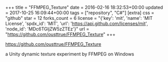 +++
title = "FFMPEG_Texture"
date = 2016-02-16 18:32:53+00:00
updated = 2017-10-25 16:09:44+00:00
tags = ["repository", "C#"]
[extra]
css = "github"
star = 12
forks_count = 6
license = "{'key': 'mit', 'name': 'MIT License', 'spdx_id': 'MIT', 'url': 'https://api.github.com/licenses/mit', 'node_id': 'MDc6TGljZW5zZTEz'}"
url = "https://github.com/ousttrue/FFMPEG_Texture"
+++

<https://github.com/ousttrue/FFMPEG_Texture>

a Unity dynamic texture experiment by FFMPEG on Windows
